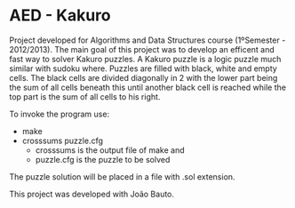 # AED - Kakuro
Project developed for Algorithms and Data Structures course (1ºSemester - 2012/2013). The main goal of this project was to develop an efficent and fast way to solver Kakuro puzzles.
A Kakuro puzzle is a logic puzzle much similar with sudoku where. Puzzles are filled with black, white and empty cells. The black cells are divided diagonally in 2 with the lower part being the sum of all cells beneath this until another black cell is reached while the top part is the sum of all cells to his right.

To invoke the program use: 
* make
* crosssums puzzle.cfg
  * crosssums is the output file of make and
  * puzzle.cfg is the puzzle to be solved
  
The puzzle solution will be placed in a file with .sol extension.

This project was developed with João Bauto.
